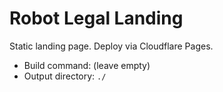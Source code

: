 # Robot Legal Landing

Static landing page. Deploy via Cloudflare Pages.

- Build command: (leave empty)
- Output directory: `./`
